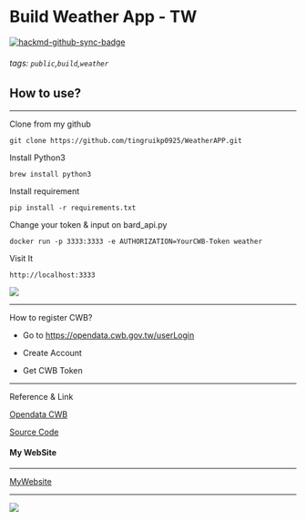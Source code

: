 # Build Weather App - TW

[![hackmd-github-sync-badge](https://hackmd.io/zgc3oOJMTBWf4PYwGvenOg/badge)](https://hackmd.io/zgc3oOJMTBWf4PYwGvenOg)


###### tags: `public`,`build`,`weather`


## How to use?

---
Clone from my github

```
git clone https://github.com/tingruikp0925/WeatherAPP.git
```

Install Python3

```
brew install python3
```

Install requirement
```
pip install -r requirements.txt
```

Change your token & input on bard_api.py

```
docker run -p 3333:3333 -e AUTHORIZATION=YourCWB-Token weather
```

Visit It
```
http://localhost:3333
```
![](https://hackmd.io/_uploads/SySce03w2.png)



---

How to register CWB?


- Go to https://opendata.cwb.gov.tw/userLogin

- Create Account

- Get CWB Token

---
Reference & Link

[Opendata CWB](https://opendata.cwb.gov.tw/dist/opendata-swagger.html#/%E9%A0%90%E5%A0%B1/get_v1_rest_datastore_F_C0032_001)

[Source Code](https://github.com/tingruikp0925/WeatherAPP.git)

#### My WebSite
------
[MyWebsite](https://www.ke-et.com)

---
![](https://hackmd.io/_uploads/S1I5rEF42.png)
